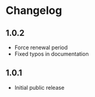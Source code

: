 # Changelog

## 1.0.2

- Force renewal period
- Fixed typos in documentation

## 1.0.1

- Initial public release
